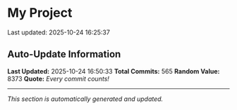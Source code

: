 # My Project


Last updated: 2025-10-24 16:25:37




























































































































































































































































































































































































































































































































































































































































































































































































































































































































































































## Auto-Update Information

**Last Updated:** 2025-10-24 16:50:33
**Total Commits:** 565
**Random Value:** 8373
**Quote:** _Every commit counts!_

---
_This section is automatically generated and updated._